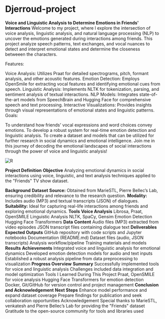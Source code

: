 # Djerroud-project

**Voice and Linguistic Analysis to Determine Emotions in Friends' Interactions**
Welcome to my project, where I explore the intersection of voice analysis, linguistic analysis, and natural language processing (NLP) to uncover the emotions generated during interactions among friends. This project analyze speech patterns, text exchanges, and vocal nuances to detect and interpret emotional states and determine the closeness betweeen the characters.

Features:

Voice Analysis: Utilizes Praat for detailed spectrograms, pitch, formant analysis, and other acoustic features.
Emotion Detection: Employs OpenSmile for extracting vocal features and identifying emotional cues from speech.
Linguistic Analysis: Implements NLTK for tokenization, parsing, and sentiment analysis of textual interactions.
NLP Models: Integrates state-of-the-art models from SpeechBrain and Hugging Face for comprehensive speech and text processing.
Interactive Visualizations: Provides insights through visual representations of emotional states and linguistic patterns.
Goals:

To understand how friends' vocal expressions and word choices convey emotions.
To develop a robust system for real-time emotion detection and linguistic analysis.
To create a dataset and models that can be utilized for further research in social dynamics and emotional intelligence.
Join me in this journey of decoding the emotional landscapes of social interactions through the power of voice and linguistic analysis!

![R](https://github.com/brainhack-school2024/Djerroud-project/assets/95560047/6e748cf2-c3bd-4e87-b9f3-1162da20569c)

**Project Definition**
**Objective**
Analyzing emotional dynamics in social interactions using voice, linguistic, and text analysis techniques applied to the "Friends" TV show dataset.

**Background**
**Dataset**
**Source:** Obtained from MarieSTL, Pierre Bellec’s Lab, ensuring credibility and relevance to the research question.
**Modality:** Includes audio (MP3) and textual transcripts (JSON) of dialogues.
**Suitability:** Ideal for capturing real-life interactions among friends and exploring emotional dynamics.
**Tools**
**Voice Analysis**
Librosa, Praat, OpenSMILE
Linguistic Analysis
NLTK, SpaCy, Gensim
Emotion Detection
Hugging Face Transformers
**Data**
**Content**
Audio files (MP3) extracted from video episodes
JSON transcript files containing dialogue text
**Deliverables**
**Expected Outputs**
GitHub repository with code scripts and Jupyter notebooks
Documentation (README.md)
Dataset files (audio, JSON transcripts)
Analysis workflow/pipeline
Training materials and models
**Results**
**Achievements**
Integrated voice and linguistic analysis for emotional dynamics
Developed emotion detection models for audio and text inputs
Established a robust analysis pipeline from data preprocessing to visualization
**Progress Overview**
**Summary**
Successfully implemented tools for voice and linguistic analysis
Challenges included data integration and model optimization
Tools I Learned During This Project
Praat, OpenSMILE for voice analysis
Hugging Face Transformers for emotion detection
Docker, Git/GitHub for version control and project management
**Conclusion and Acknowledgement**
**Next Steps**
Enhance model performance and expand dataset coverage
Prepare findings for publication and seek collaboration opportunities
Acknowledgement
Special thanks to MarieSTL, venkatesh and Pierre Bellec’s Lab for providing the "Friends" dataset
Gratitude to the open-source community for tools and libraries used
